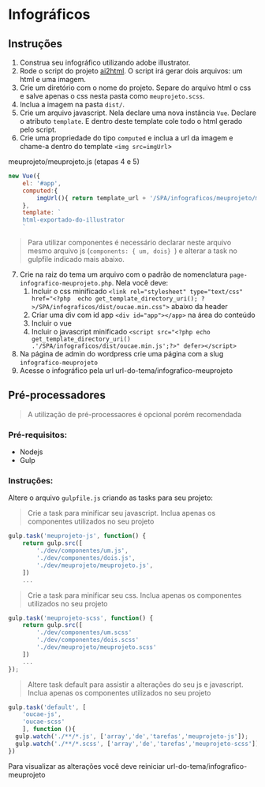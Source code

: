 # Infográficos

## Instruções

1. Construa seu infográfico utilizando adobe illustrator. 
2. Rode o script do projeto [ai2html](http://ai2html.org/). O script irá gerar dois arquivos: um html e uma imagem.
3. Crie um diretório com o nome do projeto. Separe do arquivo html o css e salve apenas o css nesta pasta como `meuprojeto.scss`. 
4. Inclua a imagem na pasta `dist/`.
5. Crie um arquivo javascript. Nela declare uma nova instância `Vue`. Declare o atributo `template`. E dentro deste template cole todo o html gerado pelo script.
6. Crie uma propriedade do tipo `computed` e inclua a url da imagem e chame-a dentro do template `<img src=imgUrl`>

meuprojeto/meuprojeto.js (etapas 4 e 5)
```javascript
new Vue({
	el: '#app',
	computed:{
		imgUrl(){ return template_url + '/SPA/infograficos/meuprojeto/meuprojeto.jpg' }	
	},
	template: `
	html-exportado-do-illustrator
	`
```
> Para utilizar componentes é necessário declarar neste arquivo mesmo arquivo js (`components: { um, dois} `) e alterar a task no gulpfile indicado mais abaixo. 

7. Crie na raiz do tema um arquivo com o padrão de nomenclatura `page-infografico-meuprojeto.php`. Nela você deve:
    1. Incluir o css minificado `<link rel="stylesheet" type="text/css" href="<?php  echo get_template_directory_uri(); ?>/SPA/infograficos/dist/oucae.min.css">` abaixo da header
    2. Criar uma div com id app `<div id="app"></app>` na área do conteúdo
    3. Incluir o vue 
    4. Incluir o javascript minificado `<script src="<?php echo get_template_directory_uri() .'/SPA/infograficos/dist/oucae.min.js';?>" defer></script>`
8. Na página de admin do wordpress crie uma página com a slug `infografico-meuprojeto`
9. Acesse o infográfico pela url url-do-tema/infografico-meuprojeto

## Pré-processadores 
> A utilização de pré-processaores é opcional porém recomendada

### Pré-requisitos: 
* Nodejs
* Gulp

### Instruções:
Altere o arquivo `gulpfile.js` criando as tasks para seu projeto:

> Crie a task para minificar seu javascript. Inclua apenas os componentes utilizados no seu projeto

```javascript
gulp.task('meuprojeto-js', function() {
	return gulp.src([
		'./dev/componentes/um.js',  
		'./dev/componentes/dois.js', 
		'./dev/meuprojeto/meuprojeto.js', 
	])
	...
``` 

> Crie a task para minificar seu css. Inclua apenas os componentes utilizados no seu projeto
```javascript
gulp.task('meuprojeto-scss', function() {
	return gulp.src([
		'./dev/componentes/um.scss'  
		'./dev/componentes/dois.scss' 		
		'./dev/meuprojeto/meuprojeto.scss' 
	])
	...
});
```

> Altere task default para assistir a alterações do seu js e javascript. Inclua apenas os componentes utilizados no seu projeto

```javascript
gulp.task('default', [
	'oucae-js',
	'oucae-scss'
	], function (){
  gulp.watch('./**/*.js', ['array','de','tarefas','meuprojeto-js']); 
  gulp.watch('./**/*.scss', ['array','de','tarefas','meuprojeto-scss']); 
})
```
Para visualizar as alterações você deve reiniciar url-do-tema/infografico-meuprojeto